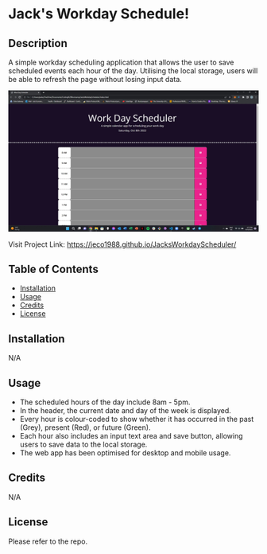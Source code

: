 # Jack's Workday Schedule!

## Description

A simple workday scheduling application that allows the user to save scheduled events each hour of the day. Utilising the local storage, users will be able to refresh the page without losing input data.


![Project Screenshot](/assets/Screenshot.jpg "Jack's Workday Scheduler!")

Visit Project Link: https://jeco1988.github.io/JacksWorkdayScheduler/

## Table of Contents

- [Installation](#installation)
- [Usage](#usage)
- [Credits](#credits)
- [License](#license)

## Installation

N/A

## Usage

- The scheduled hours of the day include 8am - 5pm.
- In the header, the current date and day of the week is displayed.
- Every hour is colour-coded to show whether it has occurred in the past (Grey), present (Red), or future (Green).
- Each hour also includes an input text area and save button, allowing users to save data to the local storage.
- The web app has been optimised for desktop and mobile usage.

## Credits

N/A

## License

Please refer to the repo.